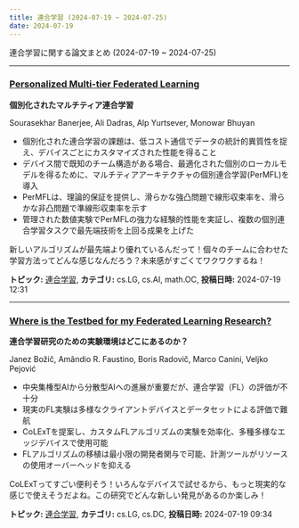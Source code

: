 ```yaml
---
title: 連合学習 (2024-07-19 ~ 2024-07-25)
date: 2024-07-19
---
```


連合学習に関する論文まとめ (2024-07-19 ~ 2024-07-25)


- - -

### [Personalized Multi-tier Federated Learning](http://arxiv.org/abs/2407.14251)

**個別化されたマルチティア連合学習**

Sourasekhar Banerjee, Ali Dadras, Alp Yurtsever, Monowar Bhuyan

- 個別化された連合学習の課題は、低コスト通信でデータの統計的異質性を捉え、デバイスごとにカスタマイズされた性能を得ること
- デバイス間で既知のチーム構造がある場合、最適化された個別のローカルモデルを得るために、マルチティアアーキテクチャの個別連合学習(PerMFL)を導入
- PerMFLは、理論的保証を提供し、滑らかな強凸問題で線形収束率を、滑らかな非凸問題で準線形収束率を示す
- 管理された数値実験でPerMFLの強力な経験的性能を実証し、複数の個別連合学習タスクで最先端技術を上回る成果を上げた

新しいアルゴリズムが最先端より優れているんだって！個々のチームに合わせた学習方法ってどんな感じなんだろう？未来感がすごくてワクワクするね！



**トピック:** [連合学習](../../fl), **カテゴリ:** cs.LG, cs.AI, math.OC, **投稿日時:** 2024-07-19 12:31


- - -

### [Where is the Testbed for my Federated Learning Research?](http://arxiv.org/abs/2407.14154)

**連合学習研究のための実験環境はどこにあるのか？**

Janez Božič, Amândio R. Faustino, Boris Radovič, Marco Canini, Veljko Pejović

- 中央集権型AIから分散型AIへの進展が重要だが、連合学習（FL）の評価が不十分
- 現実のFL実験は多様なクライアントデバイスとデータセットによる評価で難航
- CoLExTを提案し、カスタムFLアルゴリズムの実験を効率化、多種多様なエッジデバイスで使用可能
- FLアルゴリズムの移植は最小限の開発者関与で可能、計測ツールがリソースの使用オーバーヘッドを抑える

CoLExTってすごい便利そう！いろんなデバイスで試せるから、もっと現実的な感じで使えそうだよね。この研究でどんな新しい発見があるのか楽しみ！



**トピック:** [連合学習](../../fl), **カテゴリ:** cs.LG, cs.DC, **投稿日時:** 2024-07-19 09:34
